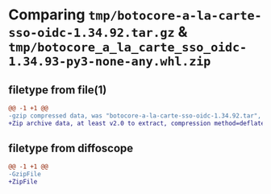 # Comparing `tmp/botocore-a-la-carte-sso-oidc-1.34.92.tar.gz` & `tmp/botocore_a_la_carte_sso_oidc-1.34.93-py3-none-any.whl.zip`

## filetype from file(1)

```diff
@@ -1 +1 @@
-gzip compressed data, was "botocore-a-la-carte-sso-oidc-1.34.92.tar", last modified: Fri Apr 26 01:01:48 2024, max compression
+Zip archive data, at least v2.0 to extract, compression method=deflate
```

## filetype from diffoscope

```diff
@@ -1 +1 @@
-GzipFile
+ZipFile
```

